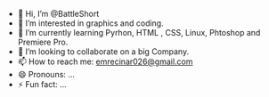 - 👋 Hi, I’m @BattleShort
- 👀 I’m interested in graphics and coding.
- 🌱 I’m currently learning Pyrhon, HTML , CSS, Linux, Phtoshop and Premiere Pro.
- 💞️ I’m looking to collaborate on a big Company.
- 📫 How to reach me: emrecinar026@gmail.com
- 😄 Pronouns: ...
- ⚡ Fun fact: ...

<!---
BattleShort/BattleShort is a ✨ special ✨ repository because its `README.md` (this file) appears on your GitHub profile.
You can click the Preview link to take a look at your changes.
--->

